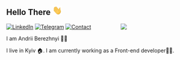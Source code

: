 <h2> Hello There <img src="https://raw.githubusercontent.com/ABSphreak/ABSphreak/master/gifs/Hi.gif" height="25px"></h2>

<img align="right" src="https://github.com/rajput2107/rajput2107/blob/master/Assets/Developer.gif" width='200'/>

[![LinkedIn](https://img.shields.io/badge/LinkedIn-0077B5?style=for-the-badge&logo=linkedin&logoColor=white)](https://www.linkedin.com/in/gumper-x/) 
[![Telegram](https://img.shields.io/badge/Telegram-2CA5E0?style=for-the-badge&logo=telegram&logoColor=white)](https://t.me/andrey_b_x) 
[![Contact](https://img.shields.io/badge/Gmail-D14836?style=for-the-badge&logo=gmail&logoColor=white)](mailto:gumper2002@gmail.com)
 
I am Andrii Berezhnyi 👨‍🦱

I live in Kyiv 🏠. I am currently working as a Front-end developer👨‍💻. 

